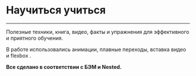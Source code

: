 # Научиться учиться
-------------------------  

Полезные техники, книга, видео, факты и упражнения для эффективного и приятного обучения.

В работе использовались анимации, плавные переходы, вставка видео и flexbox . 


__Все сделано в соответствии с БЭМ и Nested.__